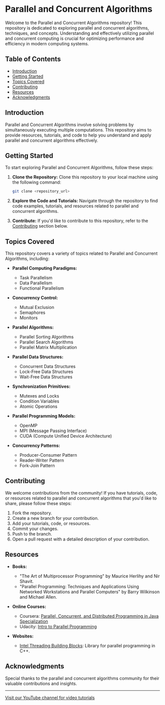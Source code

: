 # Parallel and Concurrent Algorithms

Welcome to the Parallel and Concurrent Algorithms repository! This repository is dedicated to exploring parallel and concurrent algorithms, techniques, and concepts. Understanding and effectively utilizing parallel and concurrent computing is crucial for optimizing performance and efficiency in modern computing systems.

## Table of Contents

- [Introduction](#introduction)
- [Getting Started](#getting-started)
- [Topics Covered](#topics-covered)
- [Contributing](#contributing)
- [Resources](#resources)
- [Acknowledgments](#acknowledgments)

## Introduction

Parallel and Concurrent Algorithms involve solving problems by simultaneously executing multiple computations. This repository aims to provide resources, tutorials, and code to help you understand and apply parallel and concurrent algorithms effectively.

## Getting Started

To start exploring Parallel and Concurrent Algorithms, follow these steps:

1. **Clone the Repository:** Clone this repository to your local machine using the following command:
   ```bash
   git clone <repository_url>
   ```

2. **Explore the Code and Tutorials:** Navigate through the repository to find code examples, tutorials, and resources related to parallel and concurrent algorithms.

3. **Contribute:** If you'd like to contribute to this repository, refer to the [Contributing](#contributing) section below.

## Topics Covered

This repository covers a variety of topics related to Parallel and Concurrent Algorithms, including:

- **Parallel Computing Paradigms:**
  - Task Parallelism
  - Data Parallelism
  - Functional Parallelism

- **Concurrency Control:**
  - Mutual Exclusion
  - Semaphores
  - Monitors

- **Parallel Algorithms:**
  - Parallel Sorting Algorithms
  - Parallel Search Algorithms
  - Parallel Matrix Multiplication

- **Parallel Data Structures:**
  - Concurrent Data Structures
  - Lock-Free Data Structures
  - Wait-Free Data Structures

- **Synchronization Primitives:**
  - Mutexes and Locks
  - Condition Variables
  - Atomic Operations

- **Parallel Programming Models:**
  - OpenMP
  - MPI (Message Passing Interface)
  - CUDA (Compute Unified Device Architecture)

- **Concurrency Patterns:**
  - Producer-Consumer Pattern
  - Reader-Writer Pattern
  - Fork-Join Pattern

## Contributing

We welcome contributions from the community! If you have tutorials, code, or resources related to parallel and concurrent algorithms that you'd like to share, please follow these steps:

1. Fork the repository.
2. Create a new branch for your contribution.
3. Add your tutorials, code, or resources.
4. Commit your changes.
5. Push to the branch.
6. Open a pull request with a detailed description of your contribution.

## Resources

- **Books:**
  - "The Art of Multiprocessor Programming" by Maurice Herlihy and Nir Shavit.
  - "Parallel Programming: Techniques and Applications Using Networked Workstations and Parallel Computers" by Barry Wilkinson and Michael Allen.

- **Online Courses:**
  - Coursera: [Parallel, Concurrent, and Distributed Programming in Java Specialization](https://www.coursera.org/specializations/pcdp)
  - Udacity: [Intro to Parallel Programming](https://www.udacity.com/course/intro-to-parallel-programming--cs344)

- **Websites:**
  - [Intel Threading Building Blocks](https://www.threadingbuildingblocks.org/): Library for parallel programming in C++.

## Acknowledgments

Special thanks to the parallel and concurrent algorithms community for their valuable contributions and insights.

---

[Visit our YouTube channel for video tutorials](https://www.youtube.com/@CodeCraft-ll5nz/featured)